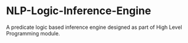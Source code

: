 # NLP-Logic-Inference-Engine
A predicate logic based inference engine designed as part of High Level Programming module.
